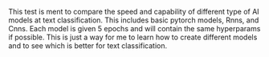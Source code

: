 This test is ment to compare the speed and capability of different type of AI models at text classification.
This includes basic pytorch models, Rnns, and Cnns. Each model is given 5 epochs and will contain the same hyperparams if possible.
This is just a way for me to learn how to create different models and to see which is better for text classification.
